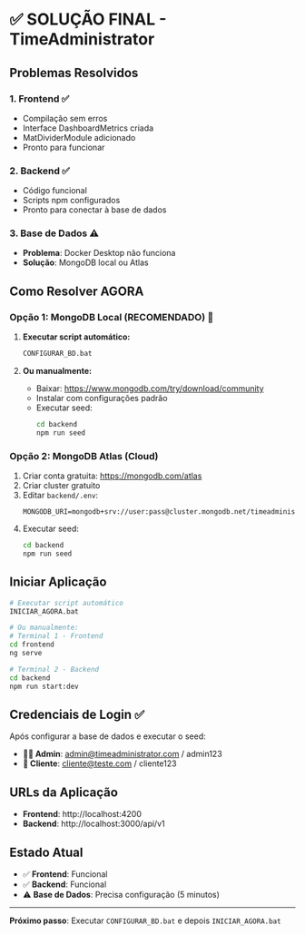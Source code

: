 # ✅ SOLUÇÃO FINAL - TimeAdministrator

## Problemas Resolvidos

### 1. Frontend ✅
- Compilação sem erros
- Interface DashboardMetrics criada
- MatDividerModule adicionado
- Pronto para funcionar

### 2. Backend ✅
- Código funcional
- Scripts npm configurados
- Pronto para conectar à base de dados

### 3. Base de Dados ⚠️
- **Problema**: Docker Desktop não funciona
- **Solução**: MongoDB local ou Atlas

## Como Resolver AGORA

### Opção 1: MongoDB Local (RECOMENDADO) 🌟

1. **Executar script automático:**
   ```bash
   CONFIGURAR_BD.bat
   ```

2. **Ou manualmente:**
   - Baixar: https://www.mongodb.com/try/download/community
   - Instalar com configurações padrão
   - Executar seed:
     ```bash
     cd backend
     npm run seed
     ```

### Opção 2: MongoDB Atlas (Cloud)

1. Criar conta gratuita: https://mongodb.com/atlas
2. Criar cluster gratuito
3. Editar `backend/.env`:
   ```
   MONGODB_URI=mongodb+srv://user:pass@cluster.mongodb.net/timeadministrator
   ```
4. Executar seed:
   ```bash
   cd backend
   npm run seed
   ```

## Iniciar Aplicação

```bash
# Executar script automático
INICIAR_AGORA.bat

# Ou manualmente:
# Terminal 1 - Frontend
cd frontend
ng serve

# Terminal 2 - Backend
cd backend
npm run start:dev
```

## Credenciais de Login ✅

Após configurar a base de dados e executar o seed:

- **👨💼 Admin**: admin@timeadministrator.com / admin123
- **👤 Cliente**: cliente@teste.com / cliente123

## URLs da Aplicação

- **Frontend**: http://localhost:4200
- **Backend**: http://localhost:3000/api/v1

## Estado Atual

- ✅ **Frontend**: Funcional
- ✅ **Backend**: Funcional  
- ⚠️ **Base de Dados**: Precisa configuração (5 minutos)

---

**Próximo passo**: Executar `CONFIGURAR_BD.bat` e depois `INICIAR_AGORA.bat`